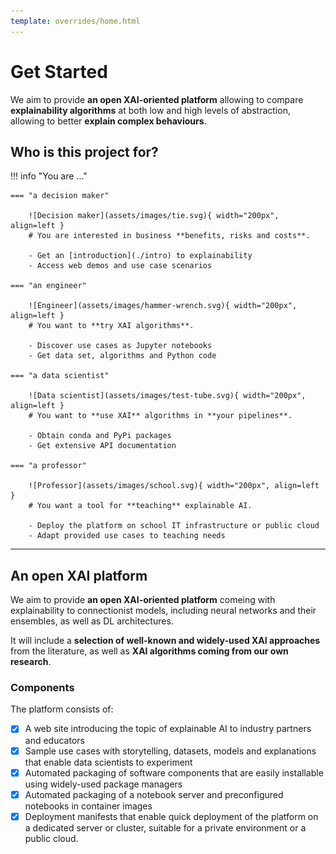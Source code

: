 ```yaml
---
template: overrides/home.html
---
```


# Get Started

We aim to provide **an open XAI-oriented platform** allowing to compare **explainability algorithms** at both low and
high levels of abstraction, allowing to better **explain complex behaviours**.

## Who is this project for?

!!! info "You are ..."

    === "a decision maker"

        ![Decision maker](assets/images/tie.svg){ width="200px", align=left }
        # You are interested in business **benefits, risks and costs**.

        - Get an [introduction](./intro) to explainability
        - Access web demos and use case scenarios

    === "an engineer"

        ![Engineer](assets/images/hammer-wrench.svg){ width="200px", align=left }
        # You want to **try XAI algorithms**.

        - Discover use cases as Jupyter notebooks
        - Get data set, algorithms and Python code

    === "a data scientist"

        ![Data scientist](assets/images/test-tube.svg){ width="200px", align=left }
        # You want to **use XAI** algorithms in **your pipelines**.

        - Obtain conda and PyPi packages
        - Get extensive API documentation

    === "a professor"

        ![Professor](assets/images/school.svg){ width="200px", align=left }
        # You want a tool for **teaching** explainable AI.

        - Deploy the platform on school IT infrastructure or public cloud
        - Adapt provided use cases to teaching needs


***

## An open XAI platform

We aim to provide **an open XAI-oriented platform** comeing with explainability to connectionist models, including neural
networks and their ensembles, as well as DL architectures.

It will include a **selection of well-known and widely-used XAI approaches** from the literature,
as well as **XAI algorithms coming from our own research**.

### Components
The platform consists of:

- [x] A web site introducing the topic of explainable AI to industry partners and educators
- [x] Sample use cases with storytelling, datasets, models and explanations that enable data scientists to experiment
- [x] Automated packaging of software components that are easily installable using widely-used package managers
- [x] Automated packaging of a notebook server and preconfigured notebooks in container images
- [x] Deployment manifests that enable quick deployment of the platform on a dedicated server or cluster, suitable for a private environment or a public
cloud.
